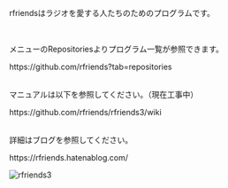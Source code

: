 <p align="left">
rfriendsはラジオを愛する人たちのためのプログラムです。
</p>
<br>
<p>メニューのRepositoriesよりプログラム一覧が参照できます。</p>
https://github.com/rfriends?tab=repositories  
<br><br>
<p>マニュアルは以下を参照してください。（現在工事中）</p>
https://github.com/rfriends/rfriends3/wiki
<br><br>
<p>詳細はブログを参照してください。</p>
<p>https://rfriends.hatenablog.com/</p>
  
![rfriends3](https://github.com/user-attachments/assets/7cb4b460-0c8d-441b-85dd-df140027270a)
